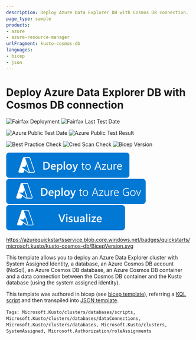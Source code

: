 ```yaml
---
description: Deploy Azure Data Explorer DB with Cosmos DB connection.
page_type: sample
products:
- azure
- azure-resource-manager
urlFragment: kusto-cosmos-db
languages:
- bicep
- json
---
```

# Deploy Azure Data Explorer DB with Cosmos DB connection

![Fairfax Deployment](https://azurequickstartsservice.blob.core.windows.net/badges/quickstarts/microsoft.kusto/kusto-cosmos-db/FairfaxDeployment.svg)
![Fairfax Last Test Date](https://azurequickstartsservice.blob.core.windows.net/badges/quickstarts/microsoft.kusto/kusto-cosmos-db/FairfaxLastTestDate.svg)

![Azure Public Test Date](https://azurequickstartsservice.blob.core.windows.net/badges/quickstarts/microsoft.kusto/kusto-cosmos-db/PublicLastTestDate.svg)
![Azure Public Test Result](https://azurequickstartsservice.blob.core.windows.net/badges/quickstarts/microsoft.kusto/kusto-cosmos-db/PublicDeployment.svg)

![Best Practice Check](https://azurequickstartsservice.blob.core.windows.net/badges/quickstarts/microsoft.kusto/kusto-cosmos-db/BestPracticeResult.svg)
![Cred Scan Check](https://azurequickstartsservice.blob.core.windows.net/badges/quickstarts/microsoft.kusto/kusto-cosmos-db/CredScanResult.svg)
![Bicep Version](https://azurequickstartsservice.blob.core.windows.net/badges/quickstarts/microsoft.kusto/kusto-cosmos-db/BicepVersion.svg)

[![Deploy To Azure](https://raw.githubusercontent.com/Azure/azure-quickstart-templates/master/1-CONTRIBUTION-GUIDE/images/deploytoazure.svg?sanitize=true)](https://portal.azure.com/#create/Microsoft.Template/uri/https%3A%2F%2Fraw.githubusercontent.com%2FAzure%2Fazure-quickstart-templates%2Fmaster%2Fquickstarts%2Fmicrosoft.kusto%2Fkusto-cosmos-db%2Fazuredeploy.json)
[![Deploy To Azure US Gov](https://raw.githubusercontent.com/Azure/azure-quickstart-templates/master/1-CONTRIBUTION-GUIDE/images/deploytoazuregov.svg?sanitize=true)](https://portal.azure.us/#create/Microsoft.Template/uri/https%3A%2F%2Fraw.githubusercontent.com%2FAzure%2Fazure-quickstart-templates%2Fmaster%2Fquickstarts%2Fmicrosoft.kusto%2Fkusto-cosmos-db%2Fazuredeploy.json)
[![Visualize](https://raw.githubusercontent.com/Azure/azure-quickstart-templates/master/1-CONTRIBUTION-GUIDE/images/visualizebutton.svg?sanitize=true)](http://armviz.io/#/?load=https%3A%2F%2Fraw.githubusercontent.com%2FAzure%2Fazure-quickstart-templates%2Fmaster%2Fquickstarts%2Fmicrosoft.kusto%2Fkusto-cosmos-db%2Fazuredeploy.json)

https://azurequickstartsservice.blob.core.windows.net/badges/quickstarts/microsoft.kusto/kusto-cosmos-db/BicepVersion.svg

This template allows you to deploy an Azure Data Explorer cluster with System Assigned Identity, a database, an Azure Cosmos DB account (NoSql), an Azure Cosmos DB database, an Azure Cosmos DB container and a data connection between the Cosmos DB container and the Kusto database (using the system assigned identity).

This template was authored in bicep (see [bicep template](main.bicep)), referring a [KQL script](script.kql) and then transpiled into [JSON template](azuredeploy.json).

`Tags: Microsoft.Kusto/clusters/databases/scripts, Microsoft.Kusto/clusters/databases/dataConnections, Microsoft.Kusto/clusters/databases, Microsoft.Kusto/clusters, SystemAssigned, Microsoft.Authorization/roleAssignments`
